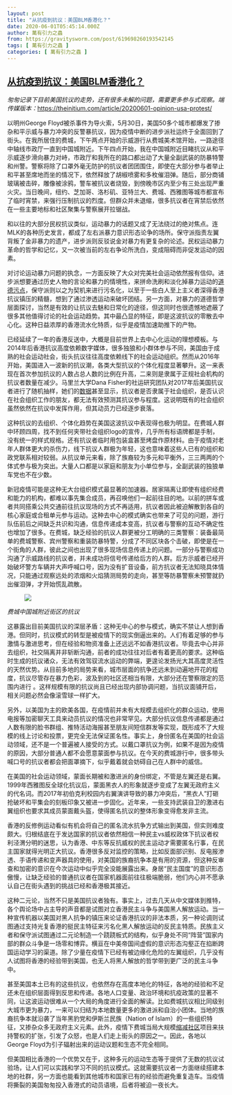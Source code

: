 ```yaml
---
layout: post
title: "从抗疫到抗议：美国BLM香港化？"
date: 2020-06-01T05:45:14.000Z
author: 萬有引力之蟲
from: https://gravitysworm.com/post/619698260193542145
tags: [ 萬有引力之蟲 ]
categories: [ 萬有引力之蟲 ]
---
```

<!--1590990314000-->
[从抗疫到抗议：美国BLM香港化？](https://gravitysworm.com/post/619698260193542145)
------

<div>
<p><i>匆匆记录下目前美国抗议的走势，还有很多未解的问题，需要更多参与式观察。端传媒版本：</i><a href="https://theinitium.com/article/20200601-opinion-usa-protest/" target="_blank">https://theinitium.com/article/20200601-opinion-usa-protest/</a> </p><p>以明州George Floyd被杀事件为导火索，5月30日，美国50多个城市都爆发了掺杂和平示威与暴力冲突的反警暴抗议，因为疫情中断的进步派社运终于全面回到了街头。在我所居住的费城，下午两点开始的示威游行从费城美术馆开始，一路途径中轴线市政厅一直到中国城附近。下午四点开始，我在中国城附近目睹抗议从和平示威逐步滑向暴力对峙，市政厅和我所在的路口都出动了大量全副武装的防暴特警和州警。警察将除了口罩外毫无防护的抗议者团团围住，即使在大部分参与者举止和平甚至席地而坐的情况下，依然释放了胡椒喷雾和多枚催泪弹。随后，部分商铺玻璃被击碎，雕像被涂鸦，警车被抗议者烧毁，到傍晚市区内至少有三处出现严重火灾。当日晚间，纽约、芝加哥、洛杉矶、亚特兰大、费城、西雅图等城市都宣布了临时宵禁，来强行压制抗议的烈度。但群众并未退缩，很多抗议者在宵禁后依然在一些主要地标和社区聚集与警察展开拉锯战。 </p><p>和以往的大部分民权抗议类似，运动暴力的话题又成了无法绕过的绝对焦点。连MLK的各种历史发言，都成了左右派暴力意识形态论争的场所。保守派指责左翼背叛了金非暴力的遗产，进步派则反驳说金对暴力有更复杂的论述。民权运动暴力革命的哲学和记忆，又一次被当前的左右争论所洗白，变成阻碍而非促发运动的因素。 </p><p>对讨论运动暴力问题的执念，一方面反映了大众对完美社会运动依然报有信仰。进步派想要通过历史人物的言论和暴力的情境性，来拼命洗刷和淡化掉暴力运动的<a href="https://twitter.com/crimethinc/status/1266900041077264384" target="_blank">道德污点</a>，保守派则以之为契机来进行污名化，以至于一些白人至上主义者深得香港抗议镇压的精髓，想到了通过渗透运动来破坏团结。另一方面，对暴力的道德哲学层面探讨，当然是有效的让抗议去魅和日常化的途径，但这同时也很遗憾地遮蔽了很多其他值得讨论的社会运动趋势。其中最凸显的特征，即是这波抗议的零散去中心化。这种日益浓厚的香港流水化特质，似乎是疫情加速助推下的产物。 </p><p>已经延续了一年的香港反送中，大概是目前世界上去中心化运动的理想模板。与2014年后香港抗议高度依赖数字媒体，很多独狼和小群体参与不同，美国由于成熟的社会运动社会，街头抗议往往高度依赖线下的社会运动组织。然而从2016年开始，美国进入一波新的抗议潮，各类大型抗议的个体化程度显著攀升。这一来表现在首次参加抗议的人数占总人数的比例在升高，二来则是隶属于正规社会机构的抗议者数量在减少。马里兰大学Dana Fisher的社运研究团队对2017年后美国抗议者进行了随机抽样，她们的<a href="https://onlinelibrary.wiley.com/doi/abs/10.1111/socf.12541" target="_blank">数据</a>甚至显示，抗议者是否隶属于社会组织，是否认识在社会组织工作的朋友，都无法有效预测其抗议参与程度。这说明既有的社会组织虽然依然在抗议中发挥作用，但其动员力已经逐步衰落。 </p><p>这种抗议的去组织、个体化趋势在美国这波抗议中表现得也极为明显。在费城人群中环顾四周，找不到任何夹带社会组织logo的宣传，几乎所有标语牌都是手制，没有统一的样式规格。还有抗议者临时用包装盒甚至烤盘作原材料。由于疫情对老年人群体更大的杀伤力，线下抗议人群极为年轻，这也意味着这些人已有的组织和政党联系相对较弱。从抗议单元来看，除了族裔较为多元和平衡外，三三两两的个体式参与极为突出。大量人口都是以家庭和朋友为小单位参与，全副武装的独狼单车党也不在少数。 </p><p>新冠疫情可能是这种无大台组织模式最显著的加速器。居家隔离让即使有组织经费和能力的机构，都难以事先集合成员，再召唤他们一起前往目的地。以前的拼车或者共同搭乘公共交通前往抗议现场的方式不再适用，抗议者因此被迫解散到各自的核心家庭或合租单元参与运动。这种去中心的模式确实也带来了可见的问题，游行队伍前后之间缺乏共识和沟通，信息传递成本变高，抗议者与警察的互动不确定性也增加了很多。在费城，缺乏经验的抗议人群更被分工明确的三类警察：装备最简单的费城警察、宾州警察和重装防暴特警，分成了不同区块各个击破，即使是在一个街角的人群，彼此之间也出现了很多现场信息传递上的问题。一部分与警察成功沟通了示威路线的抗议者，并未成功将信号传递给后方的人群。后方示威者已经开始破坏警方车辆并大声呼喊口号，因为没有扩音设备，前方抗议者无法知晓具体情况，只能通过观察远处的浓烟和火焰猜测局势的走向，甚至等防暴警察未预警就扔出催泪弹，才开始慌乱疏散。 </p><figure class="tmblr-full" data-orig-height="3024" data-orig-width="4032"><img src="https://64.media.tumblr.com/65d42596ca464f53cb05e9678eaef015/da257366f5c915ac-c9/s540x810/eed3617dab7075599e8b983b78103f3b9e2da635.jpg" data-orig-height="3024" data-orig-width="4032"/></figure><p><i>费城中国城附近街区的抗议</i></p><p>这暴露出目前美国抗议的深层矛盾：这种无中心的参与模式，确实不禁让人想到香港。但同时，抗议模式的转型是被疫情下的现实倒逼出来的。人们有着足够的参与激情与激进思考，但在经验和物资准备上还远远不如香港抗议者。毕竟去中心并非去组织，社交隔离并非斩断沟通，前者的成功往往对后者有着更高的要求。这种临时生成的抗议诸众，无法有效驾驭流水运动的弊端，更遑论发扬光大其高度灵活性的天然优势。从目前多地的局势来看，城市层面的抗争还远未到动遍地开花的程度，抗议尽管存在暴力色彩，波及到的社区还相当有限，大部分还在警察限定的范围内进行 。这样规模有限的抗议尚且已经出现内部协调问题，当抗议面铺开后，相关问题必然会像滚雪球一样扩大。 </p><p>另外，以美国为主的欧美各国，在疫情前并未有大规模去组织化的群众运动，使用电报等加密聊天工具来动员抗议的情况也非常罕见。大部分抗议信息传递都是通过人数有限的脸书群组、推特活动海报甚至朋友间短信群发等实现，既形成不了大规模的线上讨论和投票，更完全无法保证匿名性。事实上，身份匿名在美国的社会运动领域，还不是一个普遍被人接受的方式。以戴口罩抗议为例，如果不是因为疫情的原因，大部分普通人都不会愿意蒙面参与抗议。在今天的费城游行中，很多带头喊口号的抗议者都会把面罩摘下，似乎戴着就会妨碍自己在人群中的威信。 </p><p>在美国的社会运动领域，蒙面长期被和激进派的身份绑定，不管是左翼还是右翼。1999年西雅图反全球化抗议后，蒙面黑衣人的形象就逐步变成了左翼无政府主义的代名词。而2017年初伯克利校园内右翼演讲导致的暴力冲突后，“黑衣人”打砸抢破坏和平集会的刻板印象又被进一步固化。近年来，一些支持武装自卫的激进右翼组织也要求其成员蒙面戴头盔，使得匿名抗议的整体形象变得愈发非主流。 </p><p>香港的反修例运动看似有机会将自己的匿名流水抗争方式输出到美国，但实则难度颇大。归根结底在于发达国家的抗议者依然相信一种民主vs威权政体下抗议者权利泾渭分明的迷思，认为香港、中东等反抗威权的民主运动才需要匿名行事，在民主国家就得光明正大抗议。香港很多反对监控的策略，比如反面部识别、反电报渗透、手语传递和变声器具的使用，对美国的族裔抗争本是有用的资源，但这种反审查和加密的意识在今次运动中似乎完全没能展露出来。身居“民主国度”的意识形态傲慢，让缺乏经验的普通抗议者在国家机器面前往往极端脆弱，他们内心并不愿承认自己在街头遇到的挑战已经和香港极其接近。 </p><p>这种二元论，当然不只是美国抗议者独有。事实上，过去几天从中文媒体到推特，各个舆论场中占主导的声音都是试图对立香港民主斗争与美国黑人解放运动。当一种宣传机器以美国对黑人抗争的镇压来论证香港抗议的非法本质，另一种论调则试图通过支持光复香港的挺民主特征来污名化黑人解放运动的反民主特质。民族主义者和保守派试图通过二元论制造一个跷跷板式的结构，似乎身处不同“阵营”国家内部的群众斗争是一场零和博弈。横亘在中美帝国间虚假的意识形态沟壑正在掐断跨国运动学习的渠道。除了少量在疫情下已经有被边缘化危险的左翼组织，几乎没有人试图将香港的经验带到美国，也无人将黑人解放的哲学带到更广泛的民主斗争中。 </p><p>甚至美国本土已有的这些抗议，也依然存在高度本地化的特征，各地的经验和不足还未在组织层面得到反思和传递。各地人口变量、政治环境和抗疫政策的显著不同，让这波运动很难从一个大局的角度进行全面的解读。比如费城抗议相比同级别大城市更为暴力，一来可以归结为本地数量更多的激进派和自治小团体。当地的族裔抗争本就沿袭了当年黑豹党和伊斯兰民族（Nation of Islam）的一些组织特征，又掺杂众多无政府主义元素。此外，疫情下费城当局大规模<a href="https://twitter.com/RispoliMike/status/1266867563142746115" target="_blank">缩减社区</a>项目来扶持警权的扩张，引发了众怒，也是人们走上街头的原因之一。因此，各地以George Floyd为引子辐射出来的运动议题和生态不完全相同。 </p><p>但美国相比香港的一个优势又在于，这种多元的运动生态等于提供了无数的抗议试验场，让人们可以实践和学习不同的抗议模式。这就需要抗议者一方面继续搭建本地的社群，另一方面也能看到其他城市和国家已有的经验而避免重复造车。当疫情将撕裂的美国匆匆投入香港式的动员语境，后者将被迫一夜长大。<br/></p>
</div>
